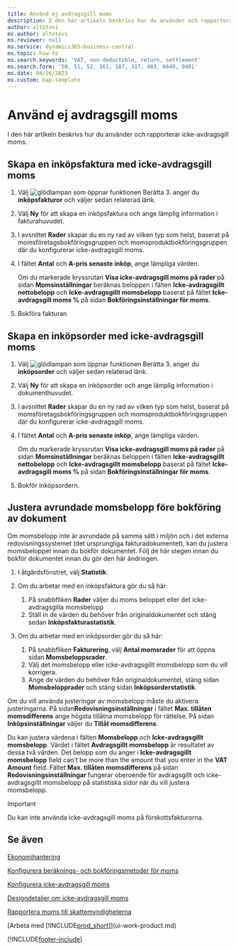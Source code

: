 ```yaml
---
title: Använd ej avdragsgill moms
description: I den här artikeln beskrivs hur du använder och rapporterar icke-avdragsgill moms.
author: altotovi
ms.author: altotovi
ms.reviewer: null
ms.service: dynamics365-business-central
ms.topic: how-to
ms.search.keywords: 'VAT, non-deductible, return, settlement'
ms.search.form: '50, 51, 52, 161, 187, 317, 403, 6640, 9401'
ms.date: 04/26/2023
ms.custom: bap-template
---
```


# Använd ej avdragsgill moms

I den här artikeln beskrivs hur du använder och rapporterar icke-avdragsgill moms.

## Skapa en inköpsfaktura med icke-avdragsgill moms

1. Välj ![glödlampan som öppnar funktionen Berätta 3.](media/ui-search/search_small.png "Berätta vad du vill göra") anger du **inköpsfakturor** och väljer sedan relaterad länk.
2. Välj **Ny** för att skapa en inköpsfaktura och ange lämplig information i fakturahuvudet.
3. I avsnittet **Rader** skapar du en ny rad av vilken typ som helst, baserat på momsföretagsbokföringsgruppen och momsproduktbokföringsgruppen där du konfigurerar icke-avdragsgill moms.
4. I fältet **Antal** och **A-pris senaste inköp**, ange lämpliga värden.

    Om du markerade kryssrutan **Visa icke-avdragsgill moms på rader** på sidan **Momsinställningar** beräknas beloppen i fälten **Icke-avdragsgillt nettobelopp** och **Icke-avdragsgillt momsbelopp** baserat på fältet **Icke-avdragsgill moms %** på sidan **Bokföringsinställningar för moms**.

5. Bokföra fakturan

## Skapa en inköpsorder med icke-avdragsgill moms

1. Välj ![glödlampan som öppnar funktionen Berätta 3.](media/ui-search/search_small.png "Berätta vad du vill göra") anger du **inköpsorder** och väljer sedan relaterad länk.
2. Välj **Ny** för att skapa en inköpsorder och ange lämplig information i dokumenthuvudet.
3. I avsnittet **Rader** skapar du en ny rad av vilken typ som helst, baserat på momsföretagsbokföringsgruppen och momsproduktbokföringsgruppen där du konfigurerar icke-avdragsgill moms.
4. I fältet **Antal** och **A-pris senaste inköp**, ange lämpliga värden.

    Om du markerade kryssrutan **Visa icke-avdragsgill moms på rader** på sidan **Momsinställningar** beräknas beloppen i fälten **Icke-avdragsgillt nettobelopp** och **Icke-avdragsgillt momsbelopp** baserat på fältet **Icke-avdragsgill moms %** på sidan **Bokföringsinställningar för moms**.

5. Bokför inköpsordern.

## Justera avrundade momsbelopp före bokföring av dokument

Om momsbelopp inte är avrundade på samma sätt i miljön och i det externa redovisningssystemet (det ursprungliga fakturadokumentet), kan du justera momsbeloppet innan du bokför dokumentet. Följ de här stegen innan du bokför dokumentet innan du gör den här ändringen.

1. I åtgärdsfönstret, välj **Statistik**.
2. Om du arbetar med en inköpsfaktura gör du så här:

    1. På snabbfliken **Rader** väljer du moms beloppet eller det icke-avdragsgilla momsbelopp
    2. Ställ in de värden du behöver från originaldokumentet och stäng sedan **Inköpsfakturastatistik**.

3.  Om du arbetar med en inköpsorder gör du så här:

    1. På snabbfliken **Fakturering**, välj **Antal momsrader** för att öppna sidan **Momsbeloppsrader**.
    2. Välj det momsbelopp eller icke-avdragsgillt momsbelopp som du vill korrigera.
    3. Ange de värden du behöver från originaldokumentet, stäng sidan **Momsbelopprader** och stäng sidan **Inköpsorderstatistik**.

Om du vill använda justeringar av momsbelopp måste du aktivera justeringarna. På sidan**Redovisningsinställningar** i fältet **Max. tillåten momsdifferens** ange högsta tillåtna momsbelopp för rättelse. På sidan **Inköpsinställningar** väljer du **Tillåt momsdifferens**.

Du kan justera värdena i fälten **Momsbelopp** och **Icke-avdragsgillt momsbelopp**. Värdet i fältet **Avdragsgillt momsbelopp** är resultatet av dessa två värden. Det belopp som du anger i **Icke-avdragsgillt momsbelopp** field can't be more than the amount that you enter in the **VAT Amount** field. Fältet **Max. tillåten momsdifferens** på sidan **Redovisningsinställningar** fungerar oberoende för avdragsgillt och icke-avdragsgillt momsbelopp på statistiska sidor när du vill justera momsbelopp.

> [!IMPORTANT]
> Du kan inte använda icke-avdragsgill moms på förskottsfakturorna.

## Se även

[Ekonomihantering](finance.md)

[Konfigurera beräknings- och bokföringsmetoder för moms](finance-setup-vat.md)  

[Konfigurera icke-avdragsgill moms](finance-setup-nondeductible-vat.md)

[Designdetaljer om icke-avdragsgill moms](design-details-nondeductible-vat.md)

[Rapportera moms till skattemyndigheterna](finance-how-report-vat.md)

[Arbeta med [!INCLUDE[prod_short](includes/prod_short.md)]](ui-work-product.md)

[!INCLUDE[footer-include](includes/footer-banner.md)]
